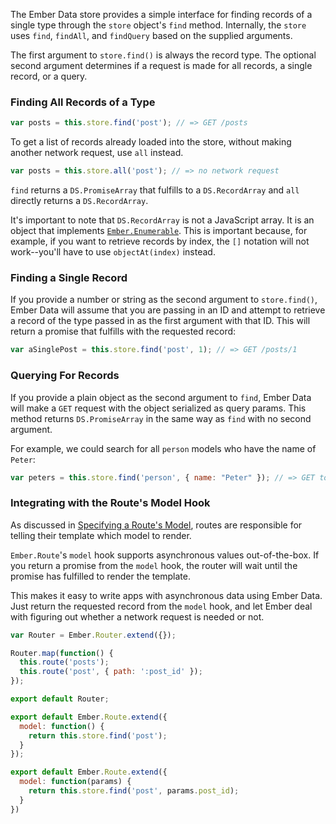The Ember Data store provides a simple interface for finding records of a single
type through the `store` object's `find` method. Internally, the `store`
uses `find`, `findAll`, and `findQuery` based on the supplied arguments.

The first argument to `store.find()` is always the record type. The optional second
argument determines if a request is made for all records, a single record, or a query.

### Finding All Records of a Type

```javascript
var posts = this.store.find('post'); // => GET /posts
```

To get a list of records already loaded into the store, without making
another network request, use `all` instead.

```javascript
var posts = this.store.all('post'); // => no network request
```

`find` returns a `DS.PromiseArray` that fulfills to a `DS.RecordArray` and `all`
directly returns a `DS.RecordArray`.

It's important to note that `DS.RecordArray` is not a JavaScript array.
It is an object that implements [`Ember.Enumerable`][1]. This is important
because, for example, if you want to retrieve records by index, the `[]` notation
will not work--you'll have to use `objectAt(index)` instead.

[1]: http://emberjs.com/api/classes/Ember.Enumerable.html

### Finding a Single Record

If you provide a number or string as the second argument to `store.find()`,
Ember Data will assume that you are passing in an ID and attempt to retrieve a record of the type passed in as the first argument with that ID. This will
return a promise that fulfills with the requested record:

```javascript
var aSinglePost = this.store.find('post', 1); // => GET /posts/1
```

### Querying For Records

If you provide a plain object as the second argument to `find`, Ember Data will
make a `GET` request with the object serialized as query params. This method returns
`DS.PromiseArray` in the same way as `find` with no second argument.

For example, we could search for all `person` models who have the name of
`Peter`:

```javascript
var peters = this.store.find('person', { name: "Peter" }); // => GET to /persons?name=Peter
```

### Integrating with the Route's Model Hook

As discussed in [Specifying a Route's Model][3], routes are
responsible for telling their template which model to render.

[3]: ../routing/specifying-a-routes-model

`Ember.Route`'s `model` hook supports asynchronous values
out-of-the-box. If you return a promise from the `model` hook, the
router will wait until the promise has fulfilled to render the
template.

This makes it easy to write apps with asynchronous data using Ember
Data. Just return the requested record from the `model` hook, and let
Ember deal with figuring out whether a network request is needed or not.

```app/router.js
var Router = Ember.Router.extend({});

Router.map(function() {
  this.route('posts');
  this.route('post', { path: ':post_id' });
});

export default Router;
```

```app/routes/posts.js
export default Ember.Route.extend({
  model: function() {
    return this.store.find('post');
  }
});
```

```app/routes/post.js
export default Ember.Route.extend({
  model: function(params) {
    return this.store.find('post', params.post_id);
  }
})
```

